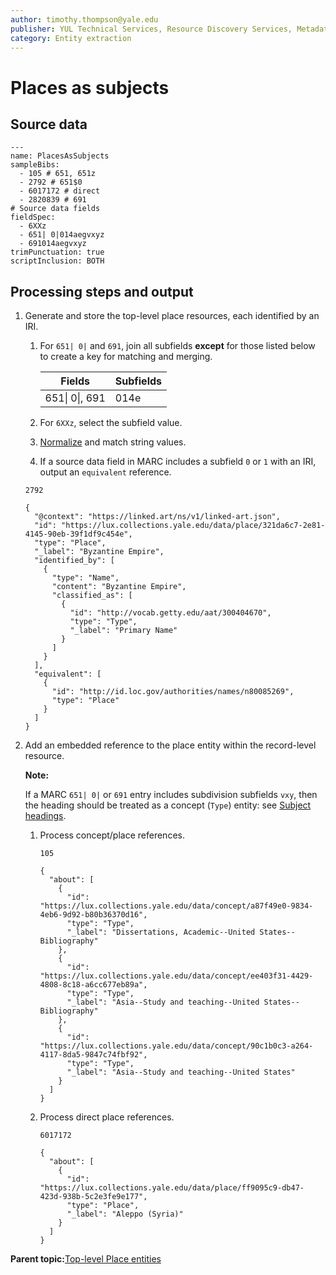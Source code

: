 ```yaml
---
author: timothy.thompson@yale.edu
publisher: YUL Technical Services, Resource Discovery Services, Metadata Services Unit
category: Entity extraction
---
```


# Places as subjects

## Source data

```
---
name: PlacesAsSubjects
sampleBibs:
  - 105 # 651, 651z
  - 2792 # 651$0
  - 6017172 # direct
  - 2820839 # 691
# Source data fields
fieldSpec:
  - 6XXz
  - 651| 0|014aegvxyz
  - 691014aegvxyz      
trimPunctuation: true
scriptInclusion: BOTH
```

## Processing steps and output

1.  Generate and store the top-level place resources, each identified by an IRI.

    1.  For `651| 0|` and `691`, join all subfields **except** for those listed below to create a key for matching and merging.

        |Fields|Subfields|
        |------|---------|
        |651\| 0\|, 691|014e|

    2.  For `6XXz`, select the subfield value.

    3.  [Normalize](../glossary/normalization.md) and match string values.

    4.  If a source data field in MARC includes a subfield `0` or `1` with an IRI, output an `equivalent` reference.

    `2792`

    ```
    {
      "@context": "https://linked.art/ns/v1/linked-art.json",
      "id": "https://lux.collections.yale.edu/data/place/321da6c7-2e81-4145-90eb-39f1df9c454e",
      "type": "Place",
      "_label": "Byzantine Empire",
      "identified_by": [
        {
          "type": "Name",
          "content": "Byzantine Empire",
          "classified_as": [
            {
              "id": "http://vocab.getty.edu/aat/300404670",
              "type": "Type",
              "_label": "Primary Name"
            }
          ]
        }
      ],
      "equivalent": [
        {
          "id": "http://id.loc.gov/authorities/names/n80085269",
          "type": "Place"
        }
      ]
    }
    ```

2.  Add an embedded reference to the place entity within the record-level resource.

    **Note:**

    If a MARC `651| 0|` or `691` entry includes subdivision subfields `vxy`, then the heading should be treated as a concept \(`Type`\) entity: see [Subject headings](subject_headings.md).

    1.  Process concept/place references.

        `105`

        ```
        {
          "about": [
            {
              "id": "https://lux.collections.yale.edu/data/concept/a87f49e0-9834-4eb6-9d92-b80b36370d16",
              "type": "Type",
              "_label": "Dissertations, Academic--United States--Bibliography"
            },
            {
              "id": "https://lux.collections.yale.edu/data/concept/ee403f31-4429-4808-8c18-a6cc677eb89a",
              "type": "Type",
              "_label": "Asia--Study and teaching--United States--Bibliography"
            },
            {
              "id": "https://lux.collections.yale.edu/data/concept/90c1b0c3-a264-4117-8da5-9847c74fbf92",
              "type": "Type",
              "_label": "Asia--Study and teaching--United States"
            }
          ]
        }
        ```

    2.  Process direct place references.

        `6017172`

        ```
        {
          "about": [
            {
              "id": "https://lux.collections.yale.edu/data/place/ff9095c9-db47-423d-938b-5c2e3fe9e177",
              "type": "Place",
              "_label": "Aleppo (Syria)"
            }
          ]
        }
        ```


**Parent topic:**[Top-level Place entities](../concepts/top_level_place_entities.md)

